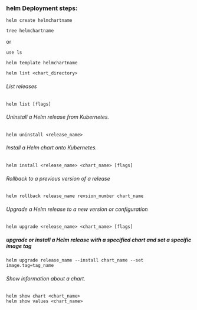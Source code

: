 ###  helm Deployment steps:
```
helm create helmchartname
```
```
tree helmchartname
```

or 

```
use ls 
```
```
helm template helmchartname
```
```
helm lint <chart_directory>
```
###### List releases
```
helm list [flags]
```
###### Uninstall a Helm release from Kubernetes.
```
helm uninstall <release_name>
```
###### Install a Helm chart onto Kubernetes.
```
helm install <release_name> <chart_name> [flags]
```
###### Rollback to a previous version of a release
```
helm rollback release_name revsion_number chart_name
```
###### Upgrade a Helm release to a new version or configuration
```
helm upgrade <release_name> <chart_name> [flags]
```
##### upgrade or install a Helm release with a specified chart and set a specific image tag
```
helm upgrade release_name --install chart_name --set image.tag=tag_name
```
 ###### Show information about a chart.
```
helm show chart <chart_name>
helm show values <chart_name>

```
